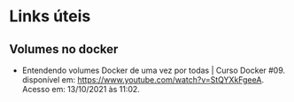 # Links úteis

## Volumes no docker

- Entendendo volumes Docker de uma vez por todas | Curso Docker #09. disponível em: https://www.youtube.com/watch?v=StQYXkFgeeA. Acesso em: 13/10/2021 às 11:02.